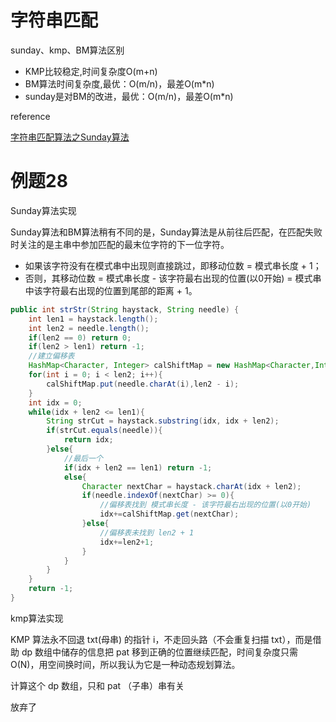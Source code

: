 # 字符串匹配
sunday、kmp、BM算法区别
- KMP比较稳定,时间复杂度O(m+n)
- BM算法时间复杂度,最优：O(m/n)，最差O(m*n)
- sunday是对BM的改进，最优：O(m/n)，最差O(m*n)

reference

[字符串匹配算法之Sunday算法](https://www.jianshu.com/p/2e6eb7386cd3)

# 例题28

Sunday算法实现

Sunday算法和BM算法稍有不同的是，Sunday算法是从前往后匹配，在匹配失败时关注的是主串中参加匹配的最末位字符的下一位字符。

- 如果该字符没有在模式串中出现则直接跳过，即移动位数 = 模式串长度 + 1；
- 否则，其移动位数 = 模式串长度 - 该字符最右出现的位置(以0开始) = 模式串中该字符最右出现的位置到尾部的距离 + 1。


```java
public int strStr(String haystack, String needle) {
    int len1 = haystack.length();
    int len2 = needle.length();
    if(len2 == 0) return 0;
    if(len2 > len1) return -1;
    //建立偏移表
    HashMap<Character, Integer> calShiftMap = new HashMap<Character,Integer>();
    for(int i = 0; i < len2; i++){
        calShiftMap.put(needle.charAt(i),len2 - i);
    }
    int idx = 0;
    while(idx + len2 <= len1){
        String strCut = haystack.substring(idx, idx + len2);
        if(strCut.equals(needle)){
            return idx;
        }else{
            //最后一个
            if(idx + len2 == len1) return -1;
            else{
                Character nextChar = haystack.charAt(idx + len2);
                if(needle.indexOf(nextChar) >= 0){
                    //偏移表找到 模式串长度 - 该字符最右出现的位置(以0开始)
                    idx+=calShiftMap.get(nextChar);
                }else{
                    //偏移表未找到 len2 + 1
                    idx+=len2+1;
                }
            }
        }
    }
    return -1;
}
```

kmp算法实现

KMP 算法永不回退 txt(母串) 的指针 i，不走回头路（不会重复扫描 txt），而是借助 dp 数组中储存的信息把 pat 移到正确的位置继续匹配，时间复杂度只需 O(N)，用空间换时间，所以我认为它是一种动态规划算法。

计算这个 dp 数组，只和 pat （子串）串有关

放弃了

```java

```